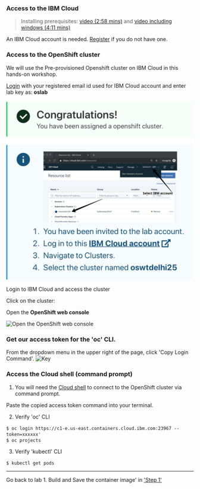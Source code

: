 ### Access to the IBM Cloud

> Installing prerequisites: [video (2:58 mins)](https://youtu.be/c5CtqijWXL4) and [video including windows (4:11 mins)](https://youtu.be/53XccO3NNn8)

An IBM Cloud account is needed. [Register](http://bit.ly/OSworkshop2) if you do not have one.

### Access to the OpenShift cluster

We will use the Pre-provisioned Openshift cluster on IBM Cloud in this hands-on workshop.

[Login](https://oswtbain.mybluemix.net) with your registered email id used for IBM Cloud account and enter lab key as: **oslab**

![Key](images/os-cluster.png)
  
Login to IBM Cloud and access the cluster
  
<Congratulations image>
  
Click on the cluster: 
<Cluster image>

Open the **OpenShift web console**

![Open the OpenShift web console](images/os-registry-03.png)

### Get our access token for the 'oc' CLI. 


From the dropdown menu in the upper right of the page, click 'Copy Login Command'. 
![Key](images/os-key-01.png)




### Access the Cloud shell (command prompt)
1. You will need the [Cloud shell](https://shell.cloud.ibm.com/) to connect to the OpenShift cluster via command prompt.

Paste the copied access token command into your terminal.

2. Verify 'oc' CLI

```
$ oc login https://c1-e.us-east.containers.cloud.ibm.com:23967 --token=xxxxxx'
$ oc projects
```

3. Verify 'kubectl' CLI

```
$ kubectl get pods
```
---

Go back to lab 1. Build and Save the container image' in ['Step 1'](./4-openshift.md#step-1-create-an-open-shift-project)

